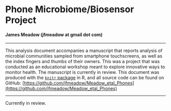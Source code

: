 # Phone Microbiome/Biosensor Project

#### James Meadow (jfmeadow at gmail dot com)

-------------------------

This analysis document accompanies a manuscript that reports analysis of microbial communities sampled from smartphone touchscreens, as well as the index fingers and thumbs of their owners. This was a project that was conducted as an educational workshop meant to explore innovative ways to monitor health. The manuscript is currently in review. This document was produced with the [`knitr` package](http://yihui.name/knitr/) in R, and all source code can be found on GitHub: [https://github.com/jfmeadow/Meadow_etal_Phones](https://github.com/jfmeadow/Meadow_etal_Phones)

-------------------------

Currently in review. 
